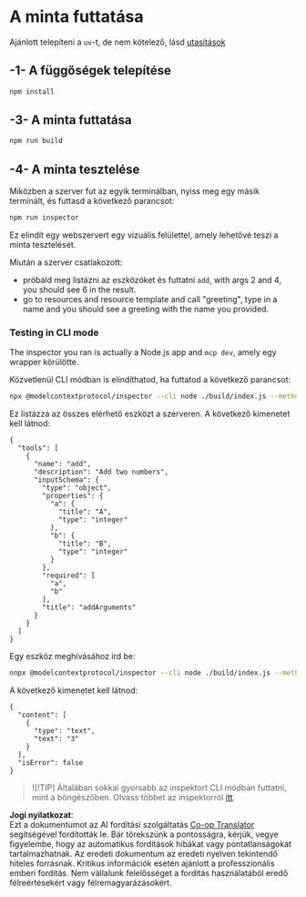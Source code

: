 <!--
CO_OP_TRANSLATOR_METADATA:
{
  "original_hash": "ac67652abc453e2a7e2c75cd7a8897ae",
  "translation_date": "2025-05-17T09:26:03+00:00",
  "source_file": "03-GettingStarted/01-first-server/solution/typescript/README.md",
  "language_code": "hu"
}
-->
# A minta futtatása

Ajánlott telepíteni a `uv`-t, de nem kötelező, lásd [utasítások](https://docs.astral.sh/uv/#highlights)

## -1- A függőségek telepítése

```bash
npm install
```

## -3- A minta futtatása

```bash
npm run build
```

## -4- A minta tesztelése

Miközben a szerver fut az egyik terminálban, nyiss meg egy másik terminált, és futtasd a következő parancsot:

```bash
npm run inspector
```

Ez elindít egy webszervert egy vizuális felülettel, amely lehetővé teszi a minta tesztelését.

Miután a szerver csatlakozott:

- próbáld meg listázni az eszközöket és futtatni `add`, with args 2 and 4, you should see 6 in the result.
- go to resources and resource template and call "greeting", type in a name and you should see a greeting with the name you provided.

### Testing in CLI mode

The inspector you ran is actually a Node.js app and `mcp dev`, amely egy wrapper körülötte.

Közvetlenül CLI módban is elindíthatod, ha futtatod a következő parancsot:

```bash
npx @modelcontextprotocol/inspector --cli node ./build/index.js --method tools/list
```

Ez listázza az összes elérhető eszközt a szerveren. A következő kimenetet kell látnod:

```text
{
  "tools": [
    {
      "name": "add",
      "description": "Add two numbers",
      "inputSchema": {
        "type": "object",
        "properties": {
          "a": {
            "title": "A",
            "type": "integer"
          },
          "b": {
            "title": "B",
            "type": "integer"
          }
        },
        "required": [
          "a",
          "b"
        ],
        "title": "addArguments"
      }
    }
  ]
}
```

Egy eszköz meghívásához írd be:

```bash
nnpx @modelcontextprotocol/inspector --cli node ./build/index.js --method tools/call --tool-name add --tool-arg a=1 --tool-arg b=2
```

A következő kimenetet kell látnod:

```text
{
  "content": [
    {
      "type": "text",
      "text": "3"
    }
  ],
  "isError": false
}
```

> ![!TIP]
> Általában sokkal gyorsabb az inspektort CLI módban futtatni, mint a böngészőben.
> Olvass többet az inspektorról [itt](https://github.com/modelcontextprotocol/inspector).

**Jogi nyilatkozat**:  
Ezt a dokumentumot az AI fordítási szolgáltatás [Co-op Translator](https://github.com/Azure/co-op-translator) segítségével fordították le. Bár törekszünk a pontosságra, kérjük, vegye figyelembe, hogy az automatikus fordítások hibákat vagy pontatlanságokat tartalmazhatnak. Az eredeti dokumentum az eredeti nyelven tekintendő hiteles forrásnak. Kritikus információk esetén ajánlott a professzionális emberi fordítás. Nem vállalunk felelősséget a fordítás használatából eredő félreértésekért vagy félremagyarázásokért.